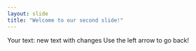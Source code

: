 ```yaml
---
layout: slide
title: "Welcome to our second slide!"
---
```

Your text: new text with changes
Use the left arrow to go back!
